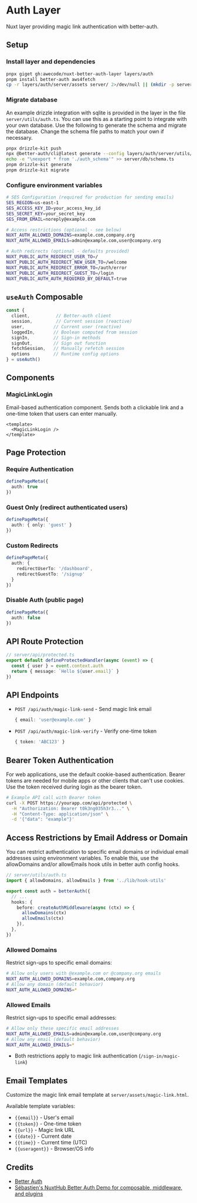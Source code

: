 # Auth Layer

Nuxt layer providing magic link authentication with better-auth.

## Setup

### Install layer and dependencies

```bash
pnpx giget gh:awecode/nuxt-better-auth-layer layers/auth
pnpm install better-auth aws4fetch
cp -r layers/auth/server/assets server/ 2>/dev/null || (mkdir -p server && cp -r layers/auth/server/assets server/)
```

### Migrate database

An example drizzle integration with sqlite is provided in the layer in the file `server/utils/auth.ts`. You can use this as a starting point to integrate with your own database. Use the following to generate the schema and migrate the database. Change the schema file paths to match your own if necessary.

```bash
pnpx drizzle-kit push
npx @better-auth/cli@latest generate --config layers/auth/server/utils/auth.ts --output server/db/auth_schema.ts --yes
echo -e "\nexport * from './auth_schema'" >> server/db/schema.ts
pnpm drizzle-kit generate
pnpm drizzle-kit migrate
```

### Configure environment variables

```bash
# SES Configuration (required for production for sending emails)
SES_REGION=us-east-1
SES_ACCESS_KEY_ID=your_access_key_id
SES_SECRET_KEY=your_secret_key
SES_FROM_EMAIL=noreply@example.com

# Access restrictions (optional - see below)
NUXT_AUTH_ALLOWED_DOMAINS=example.com,company.org
NUXT_AUTH_ALLOWED_EMAILS=admin@example.com,user@company.org

# Auth redirects (optional - defaults provided)
NUXT_PUBLIC_AUTH_REDIRECT_USER_TO=/
NUXT_PUBLIC_AUTH_REDIRECT_NEW_USER_TO=/welcome
NUXT_PUBLIC_AUTH_REDIRECT_ERROR_TO=/auth/error
NUXT_PUBLIC_AUTH_REDIRECT_GUEST_TO=/login
NUXT_PUBLIC_AUTH_AUTH_REQUIRED_BY_DEFAULT=true
```

## `useAuth` Composable

```ts
const { 
  client,          // Better-auth client
  session,         // Current session (reactive)
  user,           // Current user (reactive)
  loggedIn,       // Boolean computed from session
  signIn,         // Sign-in methods
  signOut,        // Sign out function
  fetchSession,   // Manually refetch session
  options         // Runtime config options
} = useAuth()
```

## Components

### MagicLinkLogin
Email-based authentication component. Sends both a clickable link and a one-time token that users can enter manually.

```vue
<template>
  <MagicLinkLogin />
</template>
```

## Page Protection

### Require Authentication
```ts
definePageMeta({
  auth: true
})
```

### Guest Only (redirect authenticated users)
```ts
definePageMeta({
  auth: { only: 'guest' }
})
```

### Custom Redirects
```ts
definePageMeta({
  auth: {
    redirectUserTo: '/dashboard',
    redirectGuestTo: '/signup'
  }
})
```

### Disable Auth (public page)
```ts
definePageMeta({
  auth: false
})
```

## API Route Protection

```ts
// server/api/protected.ts
export default defineProtectedHandler(async (event) => {
  const { user } = event.context.auth
  return { message: `Hello ${user.email}` }
})
```

## API Endpoints

- `POST /api/auth/magic-link-send` - Send magic link email
  ```ts
  { email: 'user@example.com' }
  ```

- `POST /api/auth/magic-link-verify` - Verify one-time token
  ```ts
  { token: 'ABC123' }
  ```

## Bearer Token Authentication

For web applications, use the default cookie-based authentication. Bearer tokens are needed for mobile apps or other clients that can't use cookies. Use the token received during login as the bearer token.

```bash
# Example API call with Bearer token
curl -X POST https://yourapp.com/api/protected \
  -H "Authorization: Bearer t0k3ng035h3r3..." \
  -H "Content-Type: application/json" \
  -d '{"data": "example"}'
```

## Access Restrictions by Email Address or Domain

You can restrict authentication to specific email domains or individual email addresses using environment variables. To enable this, use the allowDomains and/or allowEmails hook utils in better auth config hooks.

```ts
// server/utils/auth.ts
import { allowDomains, allowEmails } from '../lib/hook-utils'

export const auth = betterAuth({
  // ...
  hooks: {
    before: createAuthMiddleware(async (ctx) => {
      allowDomains(ctx)
      allowEmails(ctx)
    }),
  },
})
```

### Allowed Domains
Restrict sign-ups to specific email domains:

```bash
# Allow only users with @example.com or @company.org emails
NUXT_AUTH_ALLOWED_DOMAINS=example.com,company.org
# Allow any domain (default behavior)
NUXT_AUTH_ALLOWED_DOMAINS=*
```

### Allowed Emails
Restrict sign-ups to specific email addresses:

```bash
# Allow only these specific email addresses
NUXT_AUTH_ALLOWED_EMAILS=admin@example.com,user@company.org
# Allow any email (default behavior)
NUXT_AUTH_ALLOWED_EMAILS=*
```

- Both restrictions apply to magic link authentication (`/sign-in/magic-link`)


## Email Templates

Customize the magic link email template at `server/assets/magic-link.html`.

Available template variables:
- `{{email}}` - User's email
- `{{token}}` - One-time token
- `{{url}}` - Magic link URL
- `{{date}}` - Current date
- `{{time}}` - Current time (UTC)
- `{{useragent}}` - Browser/OS info

## Credits

- [Better Auth](https://github.com/better-auth/better-auth)
- [Sébastien's NuxtHub Better Auth Demo for composable, middleware, and plugins](https://github.com/atinux/nuxthub-better-auth)